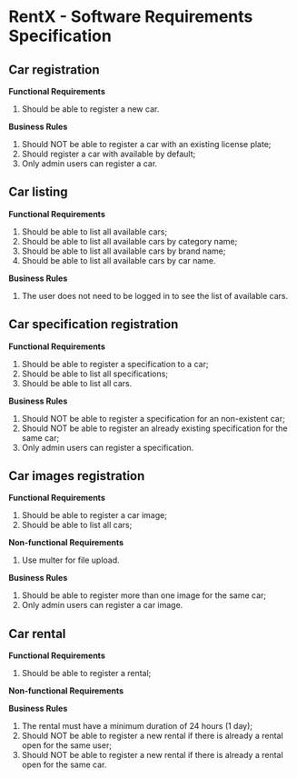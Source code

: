# RentX - Software Requirements Specification

## Car registration

**Functional Requirements**

1. Should be able to register a new car.

**Business Rules**

1. Should NOT be able to register a car with an existing license plate;
2. Should register a car with available by default;
3. Only admin users can register a car.

## Car listing

**Functional Requirements**

1. Should be able to list all available cars;
2. Should be able to list all available cars by category name;
3. Should be able to list all available cars by brand name;
4. Should be able to list all available cars by car name.

**Business Rules**

1. The user does not need to be logged in to see the list of available cars.

## Car specification registration

**Functional Requirements**

1. Should be able to register a specification to a car;
2. Should be able to list all specifications;
3. Should be able to list all cars.

**Business Rules**

1. Should NOT be able to register a specification for an non-existent car;
2. Should NOT be able to register an already existing specification for the same car;
3. Only admin users can register a specification.

## Car images registration

**Functional Requirements**

1. Should be able to register a car image;
2. Should be able to list all cars;

**Non-functional Requirements**

1. Use multer for file upload.

**Business Rules**

1. Should be able to register more than one image for the same car;
2. Only admin users can register a car image.

## Car rental

**Functional Requirements**

1. Should be able to register a rental;

**Non-functional Requirements**

**Business Rules**

1. The rental must have a minimum duration of 24 hours (1 day);
2. Should NOT be able to register a new rental if there is already a rental open for the same user;
3. Should NOT be able to register a new rental if there is already a rental open for the same car.
